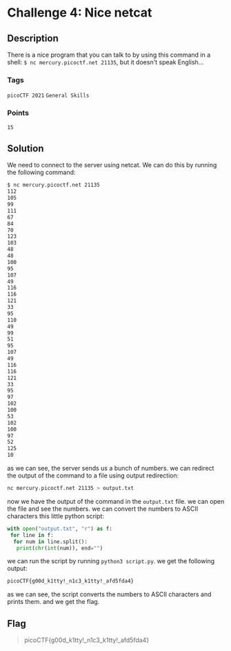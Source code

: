 # Challenge 4: Nice netcat

## Description

There is a nice program that you can talk to by using this command in a shell: `$ nc mercury.picoctf.net 21135`, but it doesn't speak English...

### Tags

`picoCTF 2021` `General Skills`

### Points

`15`

## Solution

We need to connect to the server using netcat. We can do this by running the following command:

```bash
$ nc mercury.picoctf.net 21135
112 
105 
99 
111 
67 
84 
70 
123 
103 
48 
48 
100 
95 
107 
49 
116 
116 
121 
33 
95 
110 
49 
99 
51 
95 
107 
49 
116 
116 
121 
33 
95 
97 
102 
100 
53 
102 
100 
97 
52 
125 
10
```

as we can see, the server sends us a bunch of numbers. we can redirect the output of the command to a file using output redirection:

```bash
nc mercury.picoctf.net 21135 > output.txt
```

now we have the output of the command in the `output.txt` file. we can open the file and see the numbers. we can convert the numbers to ASCII characters this little python script:

```python
with open("output.txt", "r") as f:
 for line in f:
  for num in line.split():
   print(chr(int(num)), end="")
```

we can run the script by running `python3 script.py`. we get the following output:

```bash
picoCTF{g00d_k1tty!_n1c3_k1tty!_afd5fda4}
```

as we can see, the script converts the numbers to ASCII characters and prints them. and we get the flag.

## Flag

> picoCTF{g00d_k1tty!_n1c3_k1tty!_afd5fda4}
